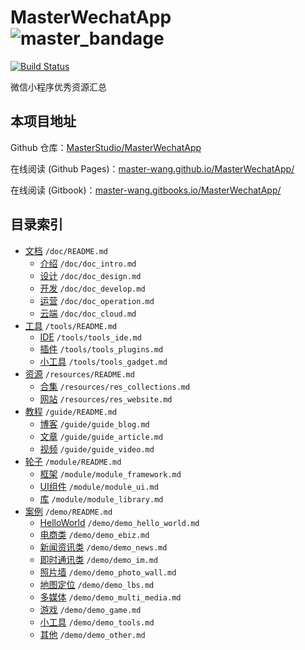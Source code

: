 # MasterWechatApp ![master_bandage](https://cdn.rawgit.com/MasterStudio/MasterCenter/master/badge.svg) 
[![Build Status](https://travis-ci.org/MasterStudio/MasterWechatApp.svg?branch=master)](https://travis-ci.org/MasterStudio/MasterWechatApp)

微信小程序优秀资源汇总

## 本项目地址

Github 仓库：[MasterStudio/MasterWechatApp](https://github.com/MasterStudio/MasterWechatApp)

在线阅读 (Github Pages)：[master-wang.github.io/MasterWechatApp/](https://masterstudio.github.io/MasterWechatApp/)

在线阅读 (Gitbook)：[master-wang.gitbooks.io/MasterWechatApp/](https://master-wang.gitbooks.io/MasterWechatApp/)


## 目录索引

- [文档](doc/README.md)  `/doc/README.md`
  - [介绍](doc/doc_intro.md)  `/doc/doc_intro.md`
  - [设计](doc/doc_design.md) `/doc/doc_design.md`
  - [开发](doc/doc_develop.md)    `/doc/doc_develop.md`
  - [运营](doc/doc_operation.md)  `/doc/doc_operation.md`
  - [云端](doc/doc_cloud.md) `/doc/doc_cloud.md`
- [工具](tools/README.md) `/tools/README.md`
  - [IDE](tools/tools_ide.md)   `/tools/tools_ide.md`
  - [插件](tools/tools_plugins.md)  `/tools/tools_plugins.md`
  - [小工具](tools/tools_gadget.md)  `/tools/tools_gadget.md`
- [资源](resources/README.md)  `/resources/README.md`
  - [合集](resources/res_collections.md)  `/resources/res_collections.md`
  - [网站](resources/res_website.md)  `/resources/res_website.md`
- [教程](guide/README.md)  `/guide/README.md`
  - [博客](guide/guide_blog.md)  `/guide/guide_blog.md`
  - [文章](guide/guide_article.md)  `/guide/guide_article.md`
  - [视频](guide/guide_video.md)  `/guide/guide_video.md`
- [轮子](module/README.md)  `/module/README.md`
  - [框架](module/module_framework.md)  `/module/module_framework.md`
  - [UI组件](module/module_ui.md)  `/module/module_ui.md`
  - [库](module/module_library.md)  `/module/module_library.md`
- [案例](demo/README.md)  `/demo/README.md`
  - [HelloWorld](demo/demo_hello_world.md)   `/demo/demo_hello_world.md`
  - [电商类](demo/demo_ebiz.md)   `/demo/demo_ebiz.md`
  - [新闻资讯类](demo/demo_news.md)   `/demo/demo_news.md`
  - [即时通讯类](demo/demo_im.md)   `/demo/demo_im.md`
  - [照片墙](demo/demo_photo_wall.md)   `/demo/demo_photo_wall.md`
  - [地图定位](demo/demo_lbs.md)   `/demo/demo_lbs.md`
  - [多媒体](demo/demo_multi_media.md)   `/demo/demo_multi_media.md`
  - [游戏](demo/demo_game.md)   `/demo/demo_game.md`
  - [小工具](demo/demo_tools.md)   `/demo/demo_tools.md`
  - [其他](demo/demo_other.md)   `/demo/demo_other.md`

